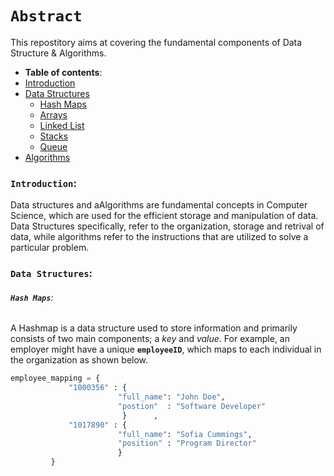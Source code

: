 
# **`Abstract`**

This repostitory aims at covering the fundamental components of Data Structure & Algorithms.

-  **Table of contents**:
  - [Introduction](#introduction)
  - [Data Structures](#data-structures)
    - [Hash Maps](#hash-maps)
    - [ Arrays](#arrays)
    - [Linked List](#linked-list)
    - [ Stacks](#stacks)
    - [ Queue](#queue)
  - [Algorithms](#algorithms)
  



### **`Introduction`**: 

Data structures and aAlgorithms are fundamental concepts in Computer Science, which are used for the efficient storage and manipulation of data.
Data Structures specifically, refer to the organization, storage and retrival of data, while algorithms refer to the instructions that are utilized to solve a particular problem.





### **`Data Structures`**:


###### **`Hash Maps`**:


A Hashmap is a data structure used to store information and primarily consists of two main components; a *key* and *value*. For example, an employer might have a unique **`employeeID`**, which maps to each individual in the organization as shown below.

```python
employee_mapping = {
             "1000356" : {
                        "full_name": "John Doe",
                        "postion"  : "Software Developer"
                         }      ,
             "1017890" : {
                        "full_name": "Sofia Cummings",
                        "position" : "Program Director"
                        }   
         }
```




